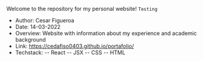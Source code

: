Welcome to the repository for my personal website! `Testing`

- Author: Cesar Figueroa
- Date: 14-03-2022
- Overview: Website with information about my experience and academic background
- Link: https://cedafiso0403.github.io/portafolio/
- Techstack:
  -- React
  -- JSX
  -- CSS
  -- HTML
